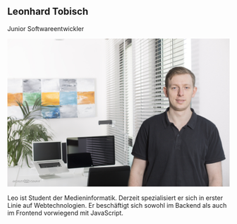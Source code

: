 ## Leonhard Tobisch

Junior Softwareentwickler

![](/assets/images/about_us/full_image/leonhard.tobisch.jpg)

Leo ist Student der Medieninformatik. Derzeit spezialisiert er sich in erster Linie auf Webtechnologien. Er beschäftigt sich sowohl im Backend als auch im Frontend vorwiegend mit JavaScript.
